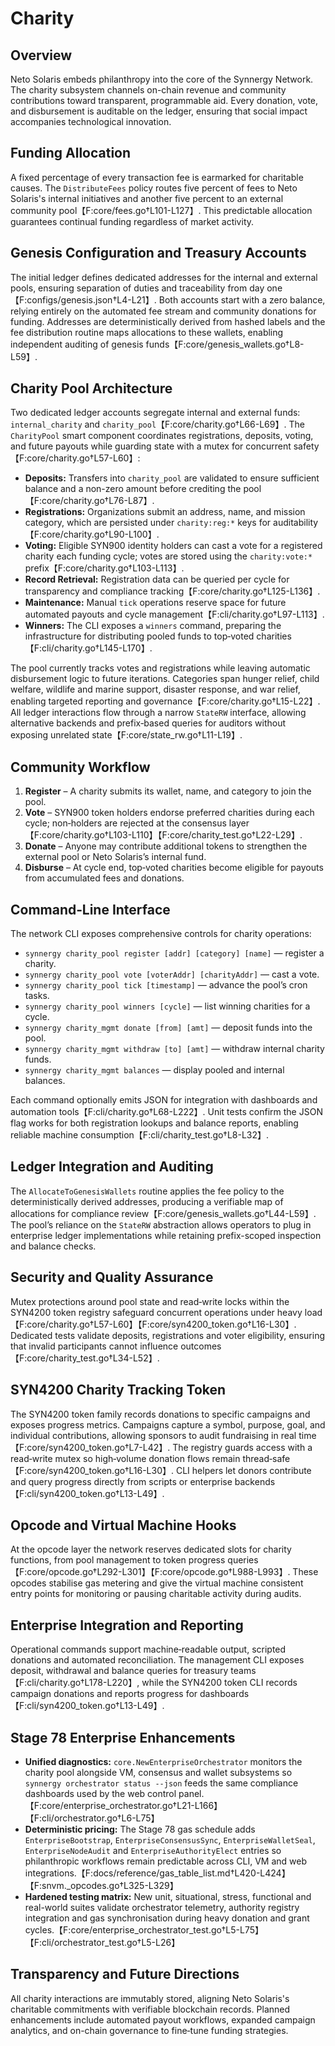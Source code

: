 # Charity

## Overview
Neto Solaris embeds philanthropy into the core of the Synnergy Network. The charity subsystem channels on-chain revenue and community contributions toward transparent, programmable aid. Every donation, vote, and disbursement is auditable on the ledger, ensuring that social impact accompanies technological innovation.

## Funding Allocation
A fixed percentage of every transaction fee is earmarked for charitable causes. The `DistributeFees` policy routes five percent of fees to Neto Solaris's internal initiatives and another five percent to an external community pool【F:core/fees.go†L101-L127】. This predictable allocation guarantees continual funding regardless of market activity.

## Genesis Configuration and Treasury Accounts
The initial ledger defines dedicated addresses for the internal and external pools, ensuring separation of duties and traceability from day one【F:configs/genesis.json†L4-L21】. Both accounts start with a zero balance, relying entirely on the automated fee stream and community donations for funding. Addresses are deterministically derived from hashed labels and the fee distribution routine maps allocations to these wallets, enabling independent auditing of genesis funds【F:core/genesis_wallets.go†L8-L59】.

## Charity Pool Architecture
Two dedicated ledger accounts segregate internal and external funds: `internal_charity` and `charity_pool`【F:core/charity.go†L66-L69】. The `CharityPool` smart component coordinates registrations, deposits, voting, and future payouts while guarding state with a mutex for concurrent safety【F:core/charity.go†L57-L60】:

- **Deposits:** Transfers into `charity_pool` are validated to ensure sufficient balance and a non-zero amount before crediting the pool【F:core/charity.go†L76-L87】.
- **Registrations:** Organizations submit an address, name, and mission category, which are persisted under `charity:reg:*` keys for auditability【F:core/charity.go†L90-L100】.
- **Voting:** Eligible SYN900 identity holders can cast a vote for a registered charity each funding cycle; votes are stored using the `charity:vote:*` prefix【F:core/charity.go†L103-L113】.
- **Record Retrieval:** Registration data can be queried per cycle for transparency and compliance tracking【F:core/charity.go†L125-L136】.
- **Maintenance:** Manual `tick` operations reserve space for future automated payouts and cycle management【F:cli/charity.go†L97-L113】.
- **Winners:** The CLI exposes a `winners` command, preparing the infrastructure for distributing pooled funds to top‑voted charities【F:cli/charity.go†L145-L170】.

The pool currently tracks votes and registrations while leaving automatic disbursement logic to future iterations. Categories span hunger relief, child welfare, wildlife and marine support, disaster response, and war relief, enabling targeted reporting and governance【F:core/charity.go†L15-L22】. All ledger interactions flow through a narrow `StateRW` interface, allowing alternative backends and prefix‑based queries for auditors without exposing unrelated state【F:core/state_rw.go†L11-L19】.

## Community Workflow
1. **Register** – A charity submits its wallet, name, and category to join the pool.
2. **Vote** – SYN900 token holders endorse preferred charities during each cycle; non‑holders are rejected at the consensus layer【F:core/charity.go†L103-L110】【F:core/charity_test.go†L22-L29】.
3. **Donate** – Anyone may contribute additional tokens to strengthen the external pool or Neto Solaris’s internal fund.
4. **Disburse** – At cycle end, top‑voted charities become eligible for payouts from accumulated fees and donations.

## Command‑Line Interface
The network CLI exposes comprehensive controls for charity operations:

- `synnergy charity_pool register [addr] [category] [name]` — register a charity.
- `synnergy charity_pool vote [voterAddr] [charityAddr]` — cast a vote.
- `synnergy charity_pool tick [timestamp]` — advance the pool’s cron tasks.
- `synnergy charity_pool winners [cycle]` — list winning charities for a cycle.
- `synnergy charity_mgmt donate [from] [amt]` — deposit funds into the pool.
- `synnergy charity_mgmt withdraw [to] [amt]` — withdraw internal charity funds.
- `synnergy charity_mgmt balances` — display pooled and internal balances.

Each command optionally emits JSON for integration with dashboards and automation tools【F:cli/charity.go†L68-L222】. Unit tests confirm the JSON flag works for both registration lookups and balance reports, enabling reliable machine consumption【F:cli/charity_test.go†L8-L32】.

## Ledger Integration and Auditing
The `AllocateToGenesisWallets` routine applies the fee policy to the deterministically derived addresses, producing a verifiable map of allocations for compliance review【F:core/genesis_wallets.go†L44-L59】. The pool’s reliance on the `StateRW` abstraction allows operators to plug in enterprise ledger implementations while retaining prefix-scoped inspection and balance checks.

## Security and Quality Assurance
Mutex protections around pool state and read‑write locks within the SYN4200 token registry safeguard concurrent operations under heavy load【F:core/charity.go†L57-L60】【F:core/syn4200_token.go†L16-L30】. Dedicated tests validate deposits, registrations and voter eligibility, ensuring that invalid participants cannot influence outcomes【F:core/charity_test.go†L34-L52】.

## SYN4200 Charity Tracking Token
The SYN4200 token family records donations to specific campaigns and exposes progress metrics. Campaigns capture a symbol, purpose, goal, and individual contributions, allowing sponsors to audit fundraising in real time【F:core/syn4200_token.go†L7-L42】. The registry guards access with a read‑write mutex so high‑volume donation flows remain thread‑safe【F:core/syn4200_token.go†L16-L30】. CLI helpers let donors contribute and query progress directly from scripts or enterprise backends【F:cli/syn4200_token.go†L13-L49】.

## Opcode and Virtual Machine Hooks
At the opcode layer the network reserves dedicated slots for charity functions, from pool management to token progress queries【F:core/opcode.go†L292-L301】【F:core/opcode.go†L988-L993】. These opcodes stabilise gas metering and give the virtual machine consistent entry points for monitoring or pausing charitable activity during audits.

## Enterprise Integration and Reporting
Operational commands support machine‑readable output, scripted donations and automated reconciliation. The management CLI exposes deposit, withdrawal and balance queries for treasury teams【F:cli/charity.go†L178-L220】, while the SYN4200 token CLI records campaign donations and reports progress for dashboards【F:cli/syn4200_token.go†L13-L49】.

## Stage 78 Enterprise Enhancements
- **Unified diagnostics:** `core.NewEnterpriseOrchestrator` monitors the charity pool alongside VM, consensus and wallet subsystems so `synnergy orchestrator status --json` feeds the same compliance dashboards used by the web control panel.【F:core/enterprise_orchestrator.go†L21-L166】【F:cli/orchestrator.go†L6-L75】
- **Deterministic pricing:** The Stage 78 gas schedule adds `EnterpriseBootstrap`, `EnterpriseConsensusSync`, `EnterpriseWalletSeal`, `EnterpriseNodeAudit` and `EnterpriseAuthorityElect` entries so philanthropic workflows remain predictable across CLI, VM and web integrations.【F:docs/reference/gas_table_list.md†L420-L424】【F:snvm._opcodes.go†L325-L329】
- **Hardened testing matrix:** New unit, situational, stress, functional and real-world suites validate orchestrator telemetry, authority registry integration and gas synchronisation during heavy donation and grant cycles.【F:core/enterprise_orchestrator_test.go†L5-L75】【F:cli/orchestrator_test.go†L5-L26】

## Transparency and Future Directions
All charity interactions are immutably stored, aligning Neto Solaris's charitable commitments with verifiable blockchain records. Planned enhancements include automated payout workflows, expanded campaign analytics, and on-chain governance to fine‑tune funding strategies.

